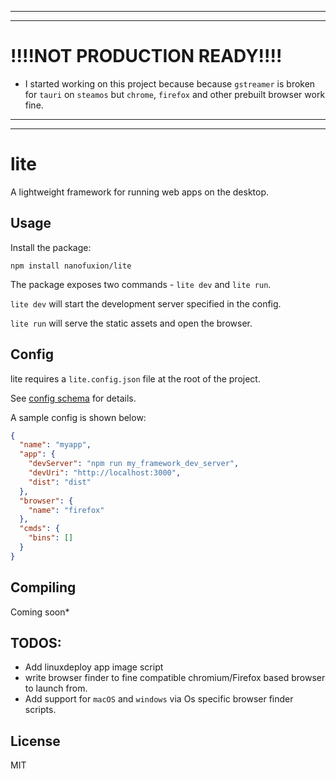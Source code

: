 ___
___
# !!!!NOT PRODUCTION READY!!!!
- I started working on this project because because `gstreamer` is broken for `tauri` on `steamos` but `chrome`, `firefox` and other prebuilt browser work fine.
___
___

# lite

A lightweight framework for running web apps on the desktop.

## Usage

Install the package:

```
npm install nanofuxion/lite
```

The package exposes two commands - `lite dev` and `lite run`. 

`lite dev` will start the development server specified in the config. 

`lite run` will serve the static assets and open the browser.

## Config

lite requires a `lite.config.json` file at the root of the project. 

See [config schema](scheme.json) for details.

A sample config is shown below:

```json
{
  "name": "myapp",
  "app": { 
    "devServer": "npm run my_framework_dev_server",
    "devUri": "http://localhost:3000",
    "dist": "dist"
  },
  "browser": {
    "name": "firefox"
  },
  "cmds": {
    "bins": []  
  }
}
```

## Compiling

Coming soon*


## TODOS:

- Add linuxdeploy app image script
- write browser finder to fine compatible chromium/Firefox based browser to launch from.
- Add support for `macOS` and `windows` via Os specific browser finder scripts.


## License

MIT
